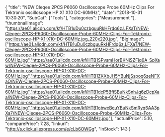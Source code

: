 {
	"title": "NEW Cleqee 2PCS P6060 Oscilloscope Probe 60MHz Clips For Tektronix oscilloscope HP X1 X10 DC-60MHz",
	"date": "2018-10-31 10:30:20",
	"SubCat": ["Tools"],
	"categories": ["Measurement "],
	"thumbnailImage": "https://ae01.alicdn.com/kf/HTB1uDu0czbguuRkHFrdq6z.LFXaT/NEW-Cleqee-2PCS-P6060-Oscilloscope-Probe-60MHz-Clips-For-Tektronix-oscilloscope-HP-X1-X10-DC-60MHz.jpg_220x220.jpg",
	"BigImage": ["https://ae01.alicdn.com/kf/HTB1uDu0czbguuRkHFrdq6z.LFXaT/NEW-Cleqee-2PCS-P6060-Oscilloscope-Probe-60MHz-Clips-For-Tektronix-oscilloscope-HP-X1-X10-DC-60MHz.jpg","https://ae01.alicdn.com/kf/HTB1SPvsmHorBKNjSZFjq6A_SpXaw/NEW-Cleqee-2PCS-P6060-Oscilloscope-Probe-60MHz-Clips-For-Tektronix-oscilloscope-HP-X1-X10-DC-60MHz.jpg","https://ae01.alicdn.com/kf/HTB1ZKXbJH5YBuNjSspoq6zeNFXaO/NEW-Cleqee-2PCS-P6060-Oscilloscope-Probe-60MHz-Clips-For-Tektronix-oscilloscope-HP-X1-X10-DC-60MHz.jpg","https://ae01.alicdn.com/kf/HTB1dcP5BfiSBuNkSnhJq6zDcpXaa/NEW-Cleqee-2PCS-P6060-Oscilloscope-Probe-60MHz-Clips-For-Tektronix-oscilloscope-HP-X1-X10-DC-60MHz.jpg","https://ae01.alicdn.com/kf/HTB1obwcBcuYBuNkSmRyq6AA3pXa7/NEW-Cleqee-2PCS-P6060-Oscilloscope-Probe-60MHz-Clips-For-Tektronix-oscilloscope-HP-X1-X10-DC-60MHz.jpg"],
	"actualPrice": 5.10,
	"comparePrice": 7.28,
	"linkurl": "http://s.click.aliexpress.com/e/cLb6OWGg",
	"inStock": 143
}
